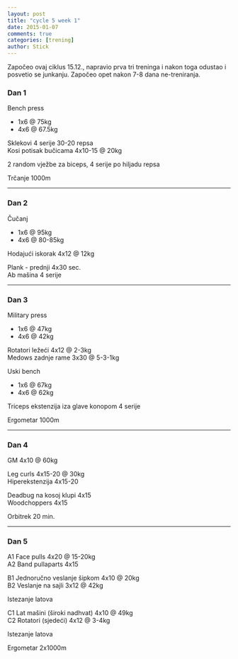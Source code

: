 ```yaml
---
layout: post
title: "cycle 5 week 1"
date: 2015-01-07
comments: true
categories: [trening]
author: Stick
---
```


Započeo ovaj ciklus 15.12., napravio prva tri treninga i nakon toga odustao i posvetio se junkanju. Započeo opet nakon 7-8 dana ne-treniranja.

### Dan 1

Bench press  
- 1x6 @ 75kg  
- 4x6 @ 67.5kg  

Sklekovi 4 serije 30-20 repsa  
Kosi potisak bučicama 4x10-15 @ 20kg    

2 random vježbe za biceps, 4 serije po hiljadu repsa   

Trčanje 1000m  

---

### Dan 2

Čučanj  
- 1x6 @ 95kg  
- 4x6 @ 80-85kg  

Hodajući iskorak 4x12 @ 12kg  

Plank - prednji 4x30 sec.  
Ab mašina 4 serije  

---

### Dan 3

Military press  
- 1x6 @ 47kg  
- 4x6 @ 42kg  

Rotatori ležeći 4x12 @ 2-3kg  
Medows zadnje rame 3x30 @ 5-3-1kg  

Uski bench  
- 1x6 @ 67kg  
- 4x6 @ 62kg  

Triceps ekstenzija iza glave konopom 4 serije  

Ergometar 1000m  

---

### Dan 4

GM 4x10 @ 60kg   

Leg curls 4x15-20 @ 30kg  
Hiperekstenzija 4x15-20  

Deadbug na kosoj klupi 4x15  
Woodchoppers 4x15  

Orbitrek 20 min.  

---

### Dan 5

A1 Face pulls 4x20 @ 15-20kg  
A2 Band pullaparts 4x15  

B1 Jednoručno veslanje šipkom 4x10 @ 20kg  
B2 Veslanje na sajli 3x12 @ 42kg  

Istezanje latova

C1 Lat mašini (široki nadhvat) 4x10 @ 49kg  
C2 Rotatori (sjedeći) 4x12 @ 3-4kg  

Istezanje latova

Ergometar 2x1000m
